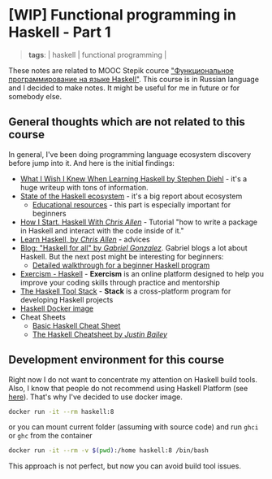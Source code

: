 # [WIP] Functional programming in Haskell - Part 1
> **tags**: | haskell | functional programming |

These notes are related to MOOC Stepik cource ["Функциональное программирование на языке Haskell"](https://stepik.org/course/75). This course is in Russian language and I decided to make notes. It might be useful for me in future or for somebody else.

## General thoughts which are not related to this course

In general, I've been doing programming language ecosystem discovery before jump into it. And here is the initial findings:

- [What I Wish I Knew When Learning Haskell by Stephen Diehl](http://dev.stephendiehl.com/hask/) - it's a huge writeup with tons of information.
- [State of the Haskell ecosystem](https://github.com/Gabriel439/post-rfc/blob/master/sotu.md) - it's a big report about ecosystem
  - [Educational resources](https://github.com/Gabriel439/post-rfc/blob/master/sotu.md#education) - this part is especially important for beginners
- [How I Start. Haskell With *Chris Allen*](https://howistart.org/posts/haskell/1) - Tutorial "how to write a package in Haskell and interact with the code inside of it."
- [Learn Haskell, by *Chris Allen*](https://github.com/bitemyapp/learnhaskell) - advices
- [Blog: "Haskell for all" by *Gabriel Gonzalez*](http://www.haskellforall.com). Gabriel blogs a lot about Haskell. But the next post might be interesting for beginners: 
  - [Detailed walkthrough for a beginner Haskell program](http://www.haskellforall.com/2018/10/detailed-walkthrough-for-beginner.html)
- [Exercism - Haskell](https://exercism.io/my/tracks/haskell) - **Exercism** is an online platform designed to help you improve your coding skills through practice and mentorship
- [The Haskell Tool Stack](https://docs.haskellstack.org/en/stable/README/) - **Stack** is a cross-platform program for developing Haskell projects
- [Haskell Docker image](https://hub.docker.com/_/haskell/)
- Cheat Sheets
  - [Basic Haskell Cheat Sheet](https://matela.com.br/pub/cheat-sheets/haskell-ucs-0.5.pdf)
  - [The Haskell Cheatsheet by *Justin Bailey*](http://cheatsheet.codeslower.com/)

## Development environment for this course

Right now I do not want to concentrate my attention on Haskell build tools. Also, I know that people do not recommend using Haskell Platform (see [here](https://github.com/bitemyapp/learnhaskell#also-do-not-install-haskell-platform)).
That's why I've decided to use docker image.

```bash
docker run -it --rm haskell:8
```

or you can mount current folder (assuming with source code) and run `ghci` or `ghc` from the container

```bash
docker run -it --rm -v $(pwd):/home haskell:8 /bin/bash

```

This approach is not perfect, but now you can avoid build tool issues.
